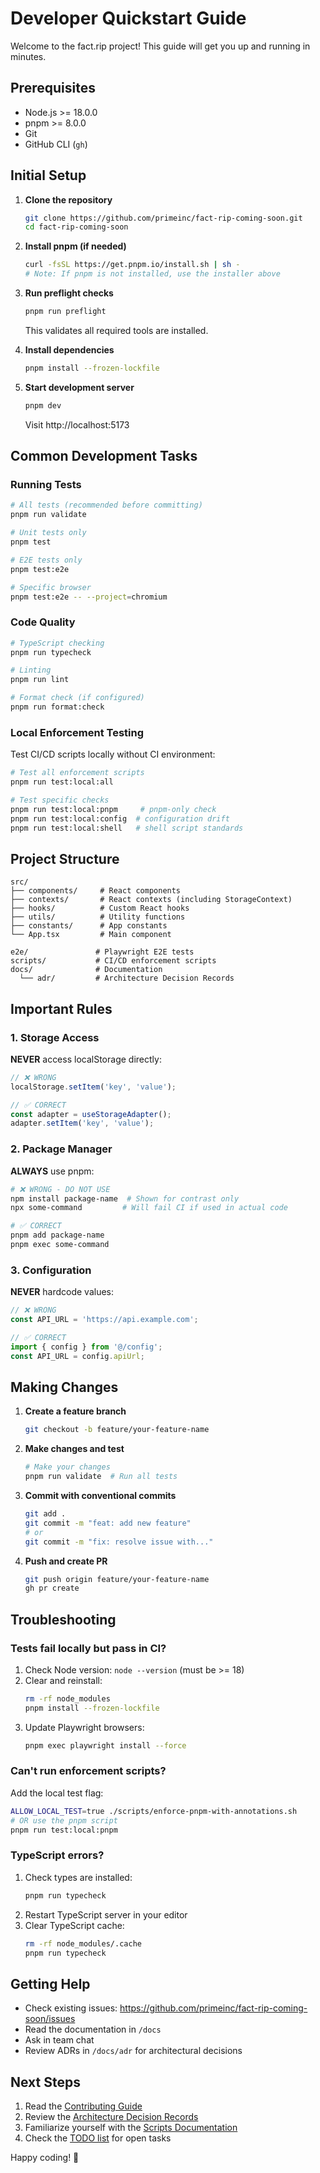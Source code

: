 # Developer Quickstart Guide

Welcome to the fact.rip project! This guide will get you up and running in minutes.

## Prerequisites

- Node.js >= 18.0.0
- pnpm >= 8.0.0
- Git
- GitHub CLI (`gh`)

## Initial Setup

1. **Clone the repository**
   ```bash
   git clone https://github.com/primeinc/fact-rip-coming-soon.git
   cd fact-rip-coming-soon
   ```

2. **Install pnpm (if needed)**
   ```bash
   curl -fsSL https://get.pnpm.io/install.sh | sh -
   # Note: If pnpm is not installed, use the installer above
   ```

3. **Run preflight checks**
   ```bash
   pnpm run preflight
   ```
   This validates all required tools are installed.

4. **Install dependencies**
   ```bash
   pnpm install --frozen-lockfile
   ```

5. **Start development server**
   ```bash
   pnpm dev
   ```
   Visit http://localhost:5173

## Common Development Tasks

### Running Tests

```bash
# All tests (recommended before committing)
pnpm run validate

# Unit tests only
pnpm test

# E2E tests only
pnpm test:e2e

# Specific browser
pnpm test:e2e -- --project=chromium
```

### Code Quality

```bash
# TypeScript checking
pnpm run typecheck

# Linting
pnpm run lint

# Format check (if configured)
pnpm run format:check
```

### Local Enforcement Testing

Test CI/CD scripts locally without CI environment:

```bash
# Test all enforcement scripts
pnpm run test:local:all

# Test specific checks
pnpm run test:local:pnpm     # pnpm-only check
pnpm run test:local:config  # configuration drift
pnpm run test:local:shell   # shell script standards
```

## Project Structure

```
src/
├── components/     # React components
├── contexts/       # React contexts (including StorageContext)
├── hooks/          # Custom React hooks
├── utils/          # Utility functions
├── constants/      # App constants
└── App.tsx         # Main component

e2e/               # Playwright E2E tests
scripts/           # CI/CD enforcement scripts
docs/              # Documentation
  └── adr/         # Architecture Decision Records
```

## Important Rules

### 1. Storage Access

**NEVER** access localStorage directly:
```typescript
// ❌ WRONG
localStorage.setItem('key', 'value');

// ✅ CORRECT
const adapter = useStorageAdapter();
adapter.setItem('key', 'value');
```

### 2. Package Manager

**ALWAYS** use pnpm:

<!-- pnpm-lint-disable -->
```bash
# ❌ WRONG - DO NOT USE
npm install package-name  # Shown for contrast only
npx some-command         # Will fail CI if used in actual code

# ✅ CORRECT
pnpm add package-name
pnpm exec some-command
```

### 3. Configuration

**NEVER** hardcode values:
```typescript
// ❌ WRONG
const API_URL = 'https://api.example.com';

// ✅ CORRECT
import { config } from '@/config';
const API_URL = config.apiUrl;
```

## Making Changes

1. **Create a feature branch**
   ```bash
   git checkout -b feature/your-feature-name
   ```

2. **Make changes and test**
   ```bash
   # Make your changes
   pnpm run validate  # Run all tests
   ```

3. **Commit with conventional commits**
   ```bash
   git add .
   git commit -m "feat: add new feature"
   # or
   git commit -m "fix: resolve issue with..."
   ```

4. **Push and create PR**
   ```bash
   git push origin feature/your-feature-name
   gh pr create
   ```

## Troubleshooting

### Tests fail locally but pass in CI?

1. Check Node version: `node --version` (must be >= 18)
2. Clear and reinstall: 
   ```bash
   rm -rf node_modules
   pnpm install --frozen-lockfile
   ```
3. Update Playwright browsers:
   ```bash
   pnpm exec playwright install --force
   ```

### Can't run enforcement scripts?

Add the local test flag:
```bash
ALLOW_LOCAL_TEST=true ./scripts/enforce-pnpm-with-annotations.sh
# OR use the pnpm script
pnpm run test:local:pnpm
```

### TypeScript errors?

1. Check types are installed:
   ```bash
   pnpm run typecheck
   ```
2. Restart TypeScript server in your editor
3. Clear TypeScript cache:
   ```bash
   rm -rf node_modules/.cache
   pnpm run typecheck
   ```

## Getting Help

- Check existing issues: https://github.com/primeinc/fact-rip-coming-soon/issues
- Read the documentation in `/docs`
- Ask in team chat
- Review ADRs in `/docs/adr` for architectural decisions

## Next Steps

1. Read the [Contributing Guide](../CONTRIBUTING.md)
2. Review the [Architecture Decision Records](./adr/)
3. Familiarize yourself with the [Scripts Documentation](../scripts/README.md)
4. Check the [TODO list](../TODO.md) for open tasks

Happy coding! 🚀